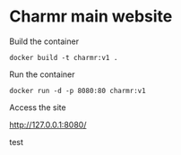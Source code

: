 # Charmr main website
Build the container
```shell
docker build -t charmr:v1 .
```
Run the container
```shell
docker run -d -p 8080:80 charmr:v1
```
Access the site

http://127.0.0.1:8080/

test